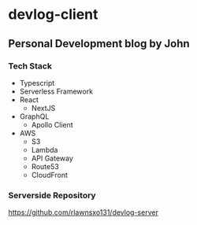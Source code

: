 # devlog-client
## Personal Development blog by John
### Tech Stack
* Typescript
* Serverless Framework
* React
  * NextJS
* GraphQL
  * Apollo Client
* AWS
  * S3
  * Lambda
  * API Gateway
  * Route53
  * CloudFront
### Serverside Repository
<https://github.com/rlawnsxo131/devlog-server>
